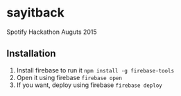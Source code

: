 # sayitback
Spotify Hackathon Auguts 2015

## Installation
1. Install firebase to run it
```npm install -g firebase-tools```
2. Open it using firebase
```firebase open```
3. If you want, deploy using firebase
```firebase deploy```
